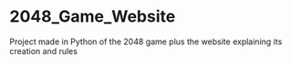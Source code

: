 # 2048_Game_Website
Project made in Python of the 2048 game plus the website explaining its creation and rules
